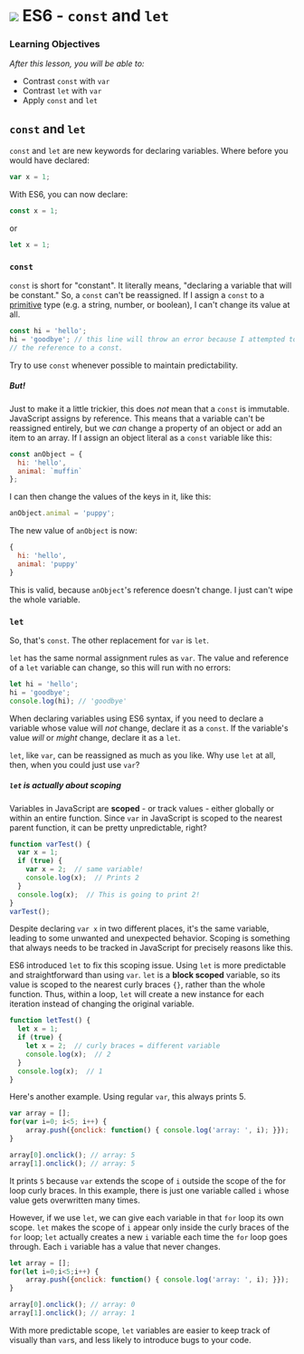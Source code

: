 # ![](https://ga-dash.s3.amazonaws.com/production/assets/logo-9f88ae6c9c3871690e33280fcf557f33.png) ES6 - `const` and `let`


### Learning Objectives
*After this lesson, you will be able to:*
- Contrast `const` with `var`
- Contrast `let` with `var`
- Apply `const` and `let`


## `const` and `let`

`const` and `let` are new keywords for declaring variables. Where before you would have declared:

```javascript
var x = 1;
```

With ES6, you can now declare:

```javascript
const x = 1;
```

or

```javascript
let x = 1;
```

### `const`

`const` is short for "constant". It literally means, "declaring a variable that will be constant." So, a `const` can't be reassigned. If I assign a `const` to a [primitive](https://developer.mozilla.org/en-US/docs/Glossary/Primitive) type (e.g. a string, number, or boolean), I can't change its value at all.

```javascript
const hi = 'hello';
hi = 'goodbye'; // this line will throw an error because I attempted to change
// the reference to a const.
```

Try to use `const` whenever possible to maintain predictability.

##### But!

Just to make it a little trickier, this does _not_ mean that a `const` is immutable. JavaScript assigns by reference. This means that a variable can't be reassigned entirely, but we *can* change a property of an object or add an item to an array. If I assign an object literal as a `const` variable like this:

```javascript
const anObject = {
  hi: 'hello',
  animal: `muffin`
};
```

I can then change the values of the keys in it, like this:

```javascript
anObject.animal = 'puppy';
```

The new value of `anObject` is now:

```javascript
{
  hi: 'hello',
  animal: 'puppy'
}
```

This is valid, because `anObject`'s reference doesn't change. I just can't wipe the whole variable.


### `let`


So, that's `const`. The other replacement for `var` is `let`.

`let` has the same normal assignment rules as `var`. The value and reference of a `let` variable can change, so this will run with no errors:

```javascript
let hi = 'hello';
hi = 'goodbye';
console.log(hi); // 'goodbye'
```

When declaring variables using ES6 syntax, if you need to declare a variable whose value will _not_ change, declare it as a `const`. If the variable's value _will_ or _might_ change, declare it as a `let`.

`let`, like `var`, can be reassigned as much as you like. Why use `let` at all, then, when you could just use `var`?

##### `let` is actually about scoping
Variables in JavaScript are **scoped** - or track values - either globally or within an entire function. Since `var` in JavaScript is scoped to the nearest parent function, it can be pretty unpredictable, right?

```javascript
function varTest() {
  var x = 1;
  if (true) {
    var x = 2;  // same variable!
    console.log(x);  // Prints 2
  }
  console.log(x);  // This is going to print 2!
}
varTest();
```

Despite declaring `var x` in two different places, it's the same variable, leading to some unwanted and unexpected behavior. Scoping is something that always needs to be tracked in JavaScript for precisely reasons like this.

ES6 introduced `let` to fix this scoping issue. Using `let` is more predictable and straightforward than using `var`. `let` is a **block scoped** variable, so its value is scoped to the nearest curly braces `{}`, rather than the whole function. Thus, within a loop, `let` will create a new instance for each iteration instead of changing the original variable.

```js
function letTest() {
  let x = 1;
  if (true) {
    let x = 2;  // curly braces = different variable
    console.log(x);  // 2
  }
  console.log(x);  // 1
}
```

Here's another example. Using regular `var`, this always prints 5.

```js
var array = [];
for(var i=0; i<5; i++) {
    array.push({onclick: function() { console.log('array: ', i); }});
}

array[0].onclick(); // array: 5
array[1].onclick(); // array: 5
```

It prints `5`
because `var` extends the scope of `i` outside the scope of the for loop curly
braces. In this example, there is just one variable called `i` whose value gets
overwritten many times.

However, if we use `let`, we can give each variable in that `for` loop its own scope.
`let` makes the scope of `i` appear only inside the curly braces of the `for` loop; `let` actually creates a new `i` variable each time the `for` loop goes through. Each `i` variable has a value that never changes.

```js
let array = [];
for(let i=0;i<5;i++) {
    array.push({onclick: function() { console.log('array: ', i); }});
}

array[0].onclick(); // array: 0
array[1].onclick(); // array: 1
```

With more predictable scope, `let` variables are easier to keep track of
visually than `var`s, and less likely to introduce bugs to your code.
